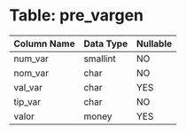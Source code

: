 # Table: pre_vargen

| Column Name | Data Type | Nullable |
|-------------|-----------|----------|
| num_var | smallint | NO |
| nom_var | char | NO |
| val_var | char | YES |
| tip_var | char | NO |
| valor | money | YES |
